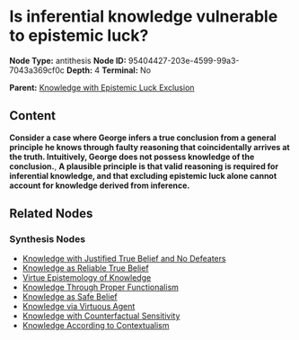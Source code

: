 # Is inferential knowledge vulnerable to epistemic luck?

**Node Type:** antithesis
**Node ID:** 95404427-203e-4599-99a3-7043a369cf0c
**Depth:** 4
**Terminal:** No

**Parent:** [Knowledge with Epistemic Luck Exclusion](knowledge-with-epistemic-luck-exclusion-synthesis-125a3d72-3d5d-47cd-8e3f-26317810734f.md)

## Content

**Consider a case where George infers a true conclusion from a general principle he knows through faulty reasoning that coincidentally arrives at the truth. Intuitively, George does not possess knowledge of the conclusion.**, **A plausible principle is that valid reasoning is required for inferential knowledge, and that excluding epistemic luck alone cannot account for knowledge derived from inference.**

## Related Nodes

### Synthesis Nodes

- [Knowledge with Justified True Belief and No Defeaters](knowledge-with-justified-true-belief-and-no-defeaters-synthesis-ad0f70f6-8d97-4560-a04a-e79db6dfe712.md)
- [Knowledge as Reliable True Belief](knowledge-as-reliable-true-belief-synthesis-1890a1e2-2e79-40f0-855f-734e41331df7.md)
- [Virtue Epistemology of Knowledge](virtue-epistemology-of-knowledge-synthesis-22a350b0-fd49-44e9-a70e-f90a2bcdaa2e.md)
- [Knowledge Through Proper Functionalism](knowledge-through-proper-functionalism-synthesis-670cad4a-4804-49a8-8f70-eef82a036195.md)
- [Knowledge as Safe Belief](knowledge-as-safe-belief-synthesis-3482dd32-1b0a-46b3-8b18-77e410880486.md)
- [Knowledge via Virtuous Agent](knowledge-via-virtuous-agent-synthesis-9d0f600b-fea5-461f-9e22-504f87a477da.md)
- [Knowledge with Counterfactual Sensitivity](knowledge-with-counterfactual-sensitivity-synthesis-38515653-b322-4f18-9858-97ca45b6b285.md)
- [Knowledge According to Contextualism](knowledge-according-to-contextualism-synthesis-36dd6777-8542-4f41-bc9e-2a9c9cc22481.md)
